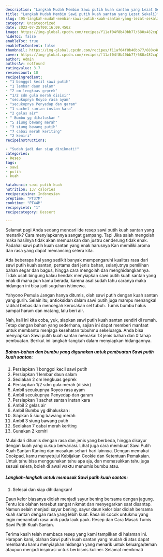```yaml
---
description: "Langkah Mudah Membin Sawi putih kuah santan yang Lezat Sekali}"
title: "Langkah Mudah Membin Sawi putih kuah santan yang Lezat Sekali}"
slug: 495-langkah-mudah-membin-sawi-putih-kuah-santan-yang-lezat-sekali
category: Uncategorized
date: 2022-07-25T00:16:09.450Z
image: https://img-global.cpcdn.com/recipes/f11af04f8b40bb77/680x482cq70/sawi-putih-kuah-santan-foto-resep-utama.jpg
hideToc: false
enableToc: true
enableTocContent: false
thumbnail: https://img-global.cpcdn.com/recipes/f11af04f8b40bb77/680x482cq70/sawi-putih-kuah-santan-foto-resep-utama.jpg
cover: https://img-global.cpcdn.com/recipes/f11af04f8b40bb77/680x482cq70/sawi-putih-kuah-santan-foto-resep-utama.jpg
author: Admin
authorAv: notfound
ratingvalue: 3.7
reviewcount: 10
recipeingredient:
- "1 bonggol kecil sawi putih"
- "1 lembar daun salam"
- "2 cm lengkuas geprek"
- "1/2 sdm gula merah disisir"
- "secukupnya Royco rasa ayam"
- "secukupnya Penyedap dan garam"
- "1 sachet santan instan kara"
- "2 gelas air"
- " Bumbu yg dihaluskan "
- "5 siung bawang merah"
- "3 siung bawang putih"
- "7 cabai merah keriting"
- "2 kemiri"
recipeinstructions:

- "Sudah jadi dan siap dinikmati!"
categories:
- Resep
tags:
- sawi
- putih
- kuah

katakunci: sawi putih kuah 
nutrition: 137 calories
recipecuisine: Indonesian
preptime: "PT37M"
cooktime: "PT44M"
recipeyield: "1"
recipecategory: Dessert

---
```



Selamat pagi Anda sedang mencari ide resep sawi putih kuah santan yang menarik? Cara menyiapkannya sangat gampang. Tapi Jika salah mengolah maka hasilnya tidak akan memuaskan dan justru cenderung tidak enak. Padahal sawi putih kuah santan yang enak harusnya Kan memiliki aroma dan rasa yang dapat memancing selera kita.


Ada beberapa hal yang sedikit banyak mempengaruhi kualitas rasa dari sawi putih kuah santan, pertama dari jenis bahan, selanjutnya pemilihan bahan segar dan bagus, hingga cara mengolah dan menghidangkannya. Tidak usah bingung kalau hendak menyiapkan sawi putih kuah santan yang enak di mana pun kamu berada, karena asal sudah tahu caranya maka hidangan ini bisa jadi suguhan istimewa.

Yahyono Pemula Jangan hanya ditumis, olah sawi putih dengan kuah santan yang gurih. Selain itu, antioksidan dalam sawi putih juga mampu menangkal radikal bebas dan mencegah kerusakan sel tubuh. Tumis bumbu halus sampai harum dan matang, lalu beri air.


Nah, kali ini kita coba, yuk, siapkan sawi putih kuah santan sendiri di rumah. Tetap dengan bahan yang sederhana, sajian ini dapat memberi manfaat untuk membantu menjaga kesehatan tubuhmu sekeluarga. Anda bisa menyiapkan Sawi putih kuah santan memakai 13 jenis bahan dan 0 tahap pembuatan. Berikut ini langkah-langkah dalam menyiapkan hidangannya.

<!--inarticleads1-->

##### Bahan-bahan dan bumbu yang digunakan untuk pembuatan Sawi putih kuah santan:

1. Persiapkan 1 bonggol kecil sawi putih
1. Persiapkan 1 lembar daun salam
1. Sediakan 2 cm lengkuas geprek
1. Persiapkan 1/2 sdm gula merah (disisir)
1. Ambil secukupnya Royco rasa ayam
1. Ambil secukupnya Penyedap dan garam
1. Persiapkan 1 sachet santan instan kara
1. Ambil 2 gelas air
1. Ambil  Bumbu yg dihaluskan :
1. Siapkan 5 siung bawang merah
1. Ambil 3 siung bawang putih
1. Sediakan 7 cabai merah keriting
1. Gunakan 2 kemiri


Mulai dari ditumis dengan rasa dan jenis yang berbeda, hingga disayur dengan kuah yang cukup bervariasi. Lihat juga cara membuat Sawi Putih Kuah Santan Kuning dan masakan sehari-hari lainnya. Dengan memakai Cookpad, kamu menyetujui Kebijakan Cookie dan Ketentuan Pemakaian. Untuk tahu bisa menggunakan tahu apa aja, dan memasukkan tahu juga sesuai selera, boleh di awal waktu menumis bumbu atau. 

<!--inarticleads2-->

##### Langkah-langkah untuk memasak Sawi putih kuah santan:


1. Selesai dan siap dihidangkan!

Daun kelor biasanya diolah menjadi sayur bening bersama dengan jagung. Tentu ide olahan tersebut sangat nikmat dan menyegarkan saat disantap. Namun selain menjadi sayur bening, sayur daun kelor biar diolah bersama kuah santan dengan rasa yang lebih kuat. Rasa ini cocok untukmu yang ingin menambah rasa unik pada lauk pauk. Resep dan Cara Masak Tumis Sawi Putih Kuah Santan. 

Terima kasih telah membaca resep yang kami tampilkan di halaman ini. Harapan kami, olahan Sawi putih kuah santan yang mudah di atas dapat membantu kamu menyiapkan hidangan yang menarik untuk keluarga/teman ataupun menjadi inspirasi untuk berbisnis kuliner. Selamat menikmati
